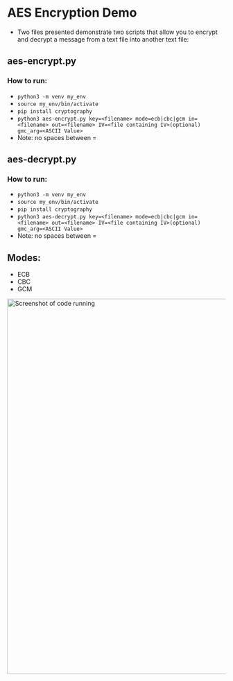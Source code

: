 # AES Encryption Demo

- Two files presented demonstrate two scripts that allow you to encrypt and decrypt a message from a text file into another text file:

## aes-encrypt.py

### How to run: 
- `python3 -m venv my_env`
- `source my_env/bin/activate`
- `pip install cryptography`
- `python3 aes-encrypt.py key=<filename> mode=ecb|cbc|gcm in=<filename> out=<filename> IV=<file containing IV>(optional) gmc_arg=<ASCII Value>`
- Note: no spaces between =

## aes-decrypt.py

### How to run: 
- `python3 -m venv my_env`
- `source my_env/bin/activate`
- `pip install cryptography`
- `python3 aes-decrypt.py key=<filename> mode=ecb|cbc|gcm in=<filename> out=<filename> IV=<file containing IV>(optional) gmc_arg=<ASCII Value>`
- Note: no spaces between =

## Modes:
- ECB
- CBC
- GCM
<img width="866" alt="Screenshot of code running" src="https://github.com/user-attachments/assets/0905fa59-c66d-40af-b7e2-417cb41e7d1f">

